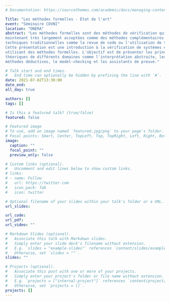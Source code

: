 ```yaml
---
# Documentation: https://sourcethemes.com/academic/docs/managing-content/

Title: "Les méthodes formelles - État de l'art"
event: "Séminaire COVNI"
location: "ONERA" 
abstract: "Les méthodes formelles sont des méthodes de vérification qui sont
maintenant très largement acceptées comme des méthodes complémentaires aux
techniques traditionnelles comme la revue de code ou l'utilisation de tests.
Cette présentation est une introduction à la vérification de systèmes en
utilisant des méthodes formelles. L'objectif est de présenter les principes
théoriques de différents domaines comme l'interprétation abstraite, les
méthodes déductives, le model-checking et les assistants de preuve."

# Talk start and end times.
#   End time can optionally be hidden by prefixing the line with `#`.
date: 2021-07-02T13:30:00
date_end: 
all_day: true

authors: []
tags: []

# Is this a featured talk? (true/false)
featured: false

# Featured image
# To use, add an image named `featured.jpg/png` to your page's folder. 
# Focal points: Smart, Center, TopLeft, Top, TopRight, Left, Right, BottomLeft, Bottom, BottomRight.
image:
  caption: ""
  focal_point: ""
  preview_only: false

# Custom links (optional).
#   Uncomment and edit lines below to show custom links.
# links:
# - name: Follow
#   url: https://twitter.com
#   icon_pack: fab
#   icon: twitter

# Optional filename of your slides within your talk's folder or a URL.
url_slides:

url_code:
url_pdf:
url_video: ""

# Markdown Slides (optional).
#   Associate this talk with Markdown slides.
#   Simply enter your slide deck's filename without extension.
#   E.g. `slides = "example-slides"` references `content/slides/example-slides.md`.
#   Otherwise, set `slides = ""`.
slides: ""

# Projects (optional).
#   Associate this post with one or more of your projects.
#   Simply enter your project's folder or file name without extension.
#   E.g. `projects = ["internal-project"]` references `content/project/deep-learning/index.md`.
#   Otherwise, set `projects = []`.
projects: []
---
```


